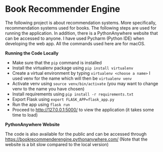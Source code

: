 # Book Recommender Engine

The following project is about recommendation systems. More specifically, recommendation systems
used for books. The following steps are used for running the application. In addition, there is a PythonAnywhere website that can be accessed to anyone.
I have used Pycharm (Python IDE) when developing the web app. All the commands used here are for macOS.

**Running the Code Locally**
- Make sure that the `pip` command is installed
- Install the virtualenv package using `pip install virtualenv`  
- Create a virtual environment by typing `virtualenv <choose a name>` I used venv for the name which will then be `virtualenv venv` 
- Activate venv using `source venv/bin/activate` (you may want to change venv to the name you have chosen)
- Install requirements using `pip install -r requirements.txt`
- Export Flask using `export FLASK_APP=flask_app.py`
- Run the app using `flask run`
- Proceed to http://127.0.0.1:5000/ to view the application (it takes some time to load)

**PythonAnywhere Website**

The code is also available for the public and can be accessed through https://bookrecommenderengine.pythonanywhere.com/
(Note that the website is a bit slow compared to the local version)